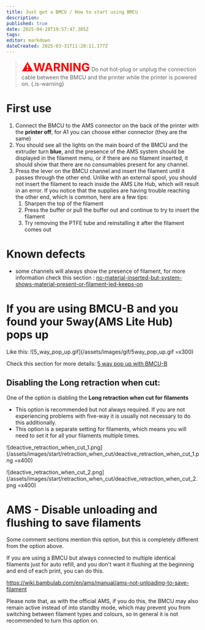 ```yaml
---
title: Just got a BMCU / How to start using BMCU
description: 
published: true
date: 2025-04-28T19:57:47.305Z
tags: 
editor: markdown
dateCreated: 2025-03-31T11:20:11.177Z
---
```




> <span style="color:red; font-size:30px;"><b>⚠️WARNING</b></span>
> Do not hot-plug or unplug the connection cable between the BMCU and the printer while the printer is powered on.
{.is-warning}

# First use

1. Connect the BMCU to the AMS connector on the back of the printer with the **printer off**, for A1 you can choose either connector (they are the same)
2. You should see all the lights on the main board of the BMCU and the extruder turn **blue**, and the presence of the AMS system should be displayed in the filament menu, or if there are no filament inserted, it should show that there are no consumables present for any channel.
3. Press the lever on the BMCU channel and insert the filament until it passes through the other end. Unlike with an external spool, you should not insert the filament to reach inside the AMS Lite Hub, which will result in an error.
    If you notice that the supplies are having trouble reaching the other end, which is common, here are a few tips:
    1. Sharpen the top of the filament
    2. Press the buffer or pull the buffer out and continue to try to insert the filament
    3. Try removing the PTFE tube and reinstalling it after the filament comes out

# Known defects
- some channels will always show the presence of filament, for more information check this section :  [no-material-inserted-but-system-shows-material-present-or-filament-led-keeps-on](https://wiki.yuekai.fr/en/BMCU/troubleshooting#h-2%EF%B8%8F%E2%83%A3-no-material-inserted-but-system-shows-material-present-or-filament-led-keeps-on)

# If you are using BMCU-B and you found your 5way(AMS Lite Hub) pops up 

Like this:
![5_way_pop_up.gif](/assets/images/gif/5way_pop_up.gif =x300)

Check this section for more details: [5 way pop up with BMCU-B](https://wiki.yuekai.fr/en/BMCU/troubleshooting#h-10-ams-lite-hub-5-way-pop-up)

## Disabling the **Long retraction when cut**:
One of the option is diabling the **Long retraction when cut for filaments**
- This option is recommended but not always required. If you are not experiencing problems with five-way it is usually not necessary to do this additionally.
- This option is a separate setting for filaments, which means you will need to set it for all your filaments multiple times.

![deactive_retraction_when_cut_1.png](/assets/images/start/retraction_when_cut/deactive_retraction_when_cut_1.png =x400)

![deactive_retraction_when_cut_2.png](/assets/images/start/retraction_when_cut/deactive_retraction_when_cut_2.png =x400)


# AMS - Disable unloading and flushing to save filaments

Some comment sections mention this option, but this is completely different from the option above.

If you are using a BMCU but always connected to multiple identical filaments just for auto refill, and you don't want it flushing at the beginning and end of each print, you can do this.

https://wiki.bambulab.com/en/ams/manual/ams-not-unloading-to-save-filament

Please note that, as with the official AMS, if you do this, the BMCU may also remain active instead of into standby mode, which may prevent you from switching between filament types and colours, so in general it is not recommended to turn this option on.